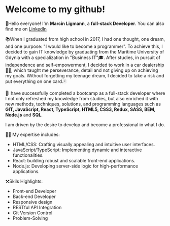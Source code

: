 # Welcome to my github!

👋Hello everyone! I'm **Marcin Ligmann**, a **full-stack Developer**.
You can also find me on [LinkedIn](https://www.linkedin.com/in/marcin-ligmann-b11581209/)
  
📚When I graduated from high school in 2017, I had one thought, one dream, and one purpose: "I would like to become a programmer". To achieve this, I decided to gain IT knowledge by graduating from the Maritime University of Gdynia with a specialization in "Business IT"🎓. After studies, in pursuit of independence and self-empowerment, I decided to work in a car dealership🚗🏢, which taught me perseverance, detail and not giving up on achieving my goals. Without forgetting my teenage dream, I decided to take a risk and put everything on one card.🃏  
  
🎉I have successfully completed a bootcamp as a full-stack developer where I not only refreshed my knowledge from studies, but also enriched it with new methods, techniques, solutions, and programming languages such as **GIT, JavaScript, React, TypeScript, HTML5, CSS3, Redux, SASS, BEM, Node.js** and **SQL**.  
  
I am driven by the desire to develop and become a professional in what I do.  
  
👨‍💻 My expertise includes:  
* HTML/CSS: Crafting visually appealing and intuitive user interfaces.  
* JavaScript/TypeScript: Implementing dynamic and interactive functionalities.  
* React: building robust and scalable front-end applications.  
* Node.js: Developing server-side logic for high-performance applications.  
  
⚒️Skils Highlights:  
* Front-end Developer  
* Back-end Developer  
* Responsive design  
* RESTful API Integration  
* Git Version Control  
* Problem-Solving
